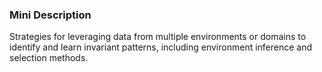 ### Mini Description

Strategies for leveraging data from multiple environments or domains to identify and learn invariant patterns, including environment inference and selection methods.
